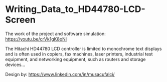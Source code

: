# Writing_Data_to_HD44780-LCD-Screen

The work of the project and software simulation: https://youtu.be/crVk1gK8oNI

The Hitachi HD44780 LCD controller is limited to monochrome text displays and is often used in copiers, fax machines, laser printers, industrial test equipment, and networking equipment, such as routers and storage devices...

Design by: https://www.linkedin.com/in/musacufalci/
